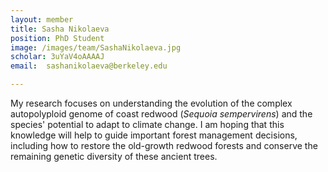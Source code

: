 ```yaml
---
layout: member
title: Sasha Nikolaeva
position: PhD Student
image: /images/team/SashaNikolaeva.jpg
scholar: 3uYaV4oAAAAJ
email:  sashanikolaeva@berkeley.edu

---
```


My research focuses on understanding the evolution of the complex autopolyploid genome of coast redwood (<i>Sequoia sempervirens</i>) and the species' potential to adapt to climate change. I am hoping that this knowledge will help to guide important forest management decisions, including how to restore the old-growth redwood forests and conserve the remaining genetic diversity of these ancient trees. 
